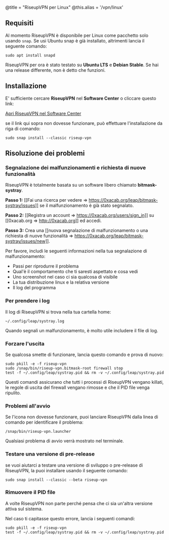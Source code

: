 @title = "RiseupVPN per Linux"
@this.alias = '/vpn/linux'

## Requisiti

Al momento RiseupVPN è disponibile per Linux come pacchetto solo usando `snap`. Se usi Ubuntu snap è già installato, altrimenti lancia il seguente comando:

```
sudo apt install snapd
```

RiseupVPN per ora è stato testato su **Ubuntu LTS** e **Debian Stable**. Se hai una release differente, non è detto che funzioni.

## Installazione

E' sufficiente cercare **RiseupVPN** nel **Software Center** o cliccare questo link:

<a class="btn btn-default btn-lg" href="snap://riseup-vpn">
  <i class="fa fa-reply-all"></i>
  Apri RiseupVPN nel Software Center
</a>

se il link qui sopra non dovesse funzionare, può effettuare l'installazione da riga di comando:

```
sudo snap install --classic riseup-vpn
```

## Risoluzione dei problemi

### Segnalazione dei malfunzionamenti e richiesta di nuove funzionalità

RiseupVPN è totalmente basata su un software libero chiamato <b>bitmask-systray</b>.

**Passo 1:** [[Fai una ricerca per vedere => https://0xacab.org/leap/bitmask-systray/issues]] se il malfunzionamento è già stato segnalato.

**Passo 2:** [[Registra un account => https://0xacab.org/users/sign_in]] su [[0xacab.org => http://0xacab.org]] ed accedi.

**Passo 3:** Crea una [[nuova segnalazione di malfunzionamento o una richiesta di nuove funzionalità => https://0xacab.org/leap/bitmask-systray/issues/new]].

Per favore, includi le seguenti informazioni nella tua segnalazione di malfunzionamento:

* Passi per riprodurre il problema
* Qual'è il comportamento che ti saresti aspettato e cosa vedi
* Uno screenshot nel caso ci sia qualcosa di visibile
* La tua distribuzione linux e la relativa versione
* Il log del programma

### Per prendere i log

Il log di RiseupVPN si trova nella tua cartella home:

```
~/.config/leap/systray.log
```

Quando segnali un malfunzionamento, è molto utile includere il file di log.

### Forzare l'uscita

Se qualcosa smette di funzionare, lancia questo comando e prova di nuovo:

```
sudo pkill -e -f riseup-vpn
sudo /snap/bin/riseup-vpn.bitmask-root firewall stop
test -f ~/.config/leap/systray.pid && rm -v ~/.config/leap/systray.pid
```

Questi comandi assicurano che tutti i processi di RiseupVPN vengano killati, le regole di uscita del firewall vengano rimosse e che il PID file venga ripulito.

### Problemi all'avvio

Se l'icona non dovesse funzionare, puoi lanciare RiseupVPN dalla linea di comando per identificare il problema:

```
/snap/bin/riseup-vpn.launcher
```

Qualsiasi problema di avvio verrà mostrato nel terminale.

### Testare una versione di pre-release

se vuoi aiutarci a testare una versione di sviluppo o pre-release di RiseupVPN, la puoi installare usando il seguente comando:

```
sudo snap install --classic --beta riseup-vpn
```

### Rimuovere il PID file

A volte RiseupVPN non parte perché pensa che ci sia un'altra versione attiva sul sistema.

Nel caso ti capitasse questo errore, lancia i seguenti comandi:

```
sudo pkill -e -f riseup-vpn
test -f ~/.config/leap/systray.pid && rm -v ~/.config/leap/systray.pid
```
